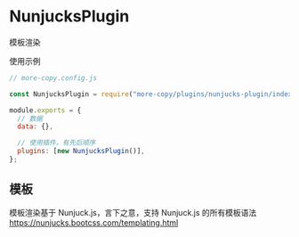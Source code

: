 # NunjucksPlugin

模板渲染

使用示例

```js
// more-copy.config.js

const NunjucksPlugin = require("more-copy/plugins/nunjucks-plugin/index.js");

module.exports = {
  // 数据
  data: {},

  // 使用插件，有先后顺序
  plugins: [new NunjucksPlugin()],
};
```

## 模板

模板渲染基于 Nunjuck.js，言下之意，支持 Nunjuck.js 的所有模板语法
https://nunjucks.bootcss.com/templating.html
